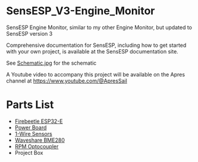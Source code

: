 # SensESP_V3-Engine_Monitor
SensESP Engine Monitor, similar to my other Engine Monitor, but updated to SensESP version 3

Comprehensive documentation for SensESP, including how to get started with your own project, is available at the SensESP documentation site.

See [Schematic.jpg](https://github.com/Techstyleuk/sensesp-engine_monitor/blob/main/Schematic.jpg) for the schematic

A Youtube video to accompany this project will be available on the Apres channel at https://www.youtube.com/@ApresSail

# Parts List
- [Firebeetle ESP32-E](https://www.dfrobot.com/product-2231.html)
- [Power Board](https://amzn.to/3rvaHif)
- [1-Wire Sensors](https://amzn.to/3LnNl62)
- [Waveshare BME280](https://amzn.to/3Gn2dzX)
- [RPM Optocoupler](https://amzn.to/3GuPF7m)
- Project Box
